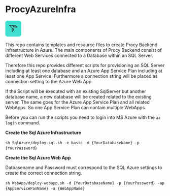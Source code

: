 # ProcyAzureInfra 

<img src="misc/procy-logo.png" width="50">

This repo contains templates and resource files to create Procy Backend infrastructure in Azure. The main components of Procy Backend consist of different Web Services connected to a Database within an SQL Server.

Therefore this repo provides different scripts for provisioning an SQL Server including at least one database and an Azure App Service Plan including at least one App Service. Furthermore a connection string will be placed as connection setting to the Azure Web App.

If the Script will be executed with an existing SqlServer but another database name, a new database will be created related to the existing server. The same goes for the Azure App Service Plan and all related WebApps. So one App Service Plan can contain multiple WebApps. 

Before you can run the scripts you need to login into MS Azure with the `az login` command.

**Create the Sql Azure Infrastructure**

`sh SqlAzure/deploy-sql.sh -e basic -d {YourDatabaseName} -p {YourPassword}`

**Create the Sql Azure Web App**

Datbasename and Password must correspond to the SQL Azure settings to create the correct connection string.

`sh WebApp/deploy-webapp.sh -d {YourDatabaseName} -p {YourPassword} -ap {AppServicePanName} -a {WebAppName}`